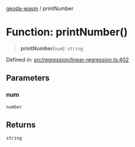 [geoda-wasm](../globals.md) / printNumber

# Function: printNumber()

> **printNumber**(`num`): `string`

Defined in: [src/regression/linear-regression.ts:402](https://github.com/GeoDaCenter/geoda-lib/blob/92ce80b2e81e5a6276ad0890a9a8fe638734b201/src/js/src/regression/linear-regression.ts#L402)

## Parameters

### num

`number`

## Returns

`string`
